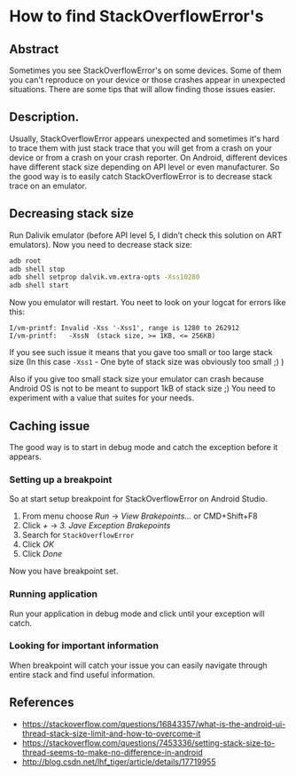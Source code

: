# How to find StackOverflowError's

## Abstract
Sometimes you see StackOverflowError's on some devices. Some of them you can't reproduce on your device or those crashes appear in unexpected situations. There are some tips that will allow finding those issues easier.

## Description.
Usually, StackOverflowError appears unexpected and sometimes it's hard to trace them with just stack trace that you will get from a crash on your device or from a crash on your crash reporter. On Android, different devices have different stack size depending on API level or even manufacturer. So the good way is to easily catch StackOverflowError is to decrease stack trace on an emulator.

## Decreasing stack size
Run Dalivik emulator (before API level 5, I didn’t check this solution on ART emulators). Now you need to decrease stack size:

```bash
adb root
adb shell stop
adb shell setprop dalvik.vm.extra-opts -Xss10280
adb shell start
```

Now you emulator will restart. You neet to look on your logcat for errors like this: 
```
I/vm-printf: Invalid -Xss '-Xss1', range is 1280 to 262912
I/vm-printf:   -XssN  (stack size, >= 1KB, <= 256KB)
```

If you see such issue it means that you gave too small or too large stack size (In this case `-Xss1` - One byte of stack size was obviously too small ;) )

Also if you give too small stack size your emulator can crash because Android OS is not to be meant to support 1kB of stack size ;)
You need to experiment with a value that suites for your needs.

## Caching issue

The good way is to start in debug mode and catch the exception before it appears.

### Setting up a breakpoint
So at start setup breakpoint for StackOverflowError on Android Studio.

1. From menu choose *Run* -> *View Brakepoints...* or CMD+Shift+F8
2. Click *+* -> *3. Jave Exception Brakepoints*
3. Search for `StackOverflowError`
4. Click *OK*
5. Click *Done*

Now you have breakpoint set.

### Running application

Run your application in debug mode and click until your exception will catch.

### Looking for important information

When breakpoint will catch your issue you can easily navigate through entire stack and find useful information.

## References
* https://stackoverflow.com/questions/16843357/what-is-the-android-ui-thread-stack-size-limit-and-how-to-overcome-it
* https://stackoverflow.com/questions/7453336/setting-stack-size-to-thread-seems-to-make-no-difference-in-android
* http://blog.csdn.net/lhf_tiger/article/details/17719955